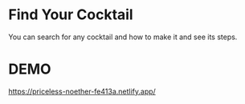 # Find Your Cocktail
You can search for any cocktail and how to make it and see its steps.
# DEMO 
https://priceless-noether-fe413a.netlify.app/
